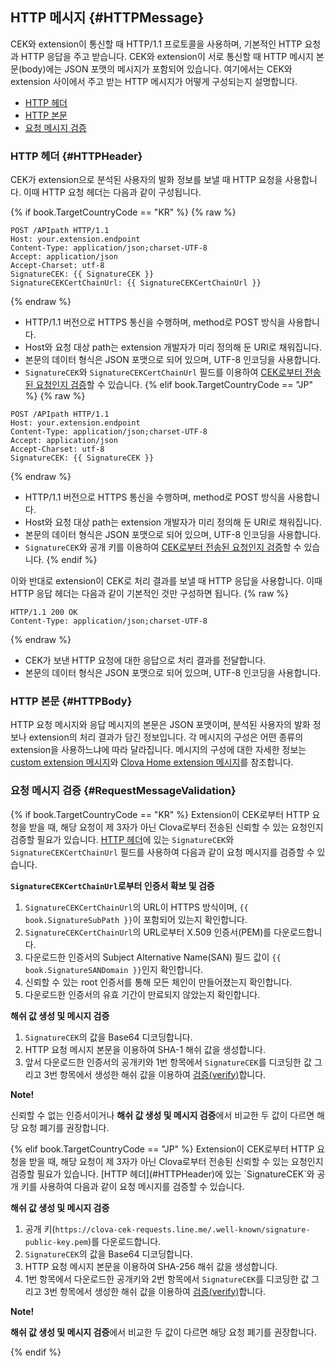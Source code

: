## HTTP 메시지 {#HTTPMessage}
CEK와 extension이 통신할 때 HTTP/1.1 프로토콜을 사용하며, 기본적인 HTTP 요청과 HTTP 응답을 주고 받습니다. CEK와 extension이 서로 통신할 때 HTTP 메시지 본문(body)에는 JSON 포맷의 메시지가 포함되어 있습니다. 여기에서는 CEK와 extension 사이에서 주고 받는 HTTP 메시지가 어떻게 구성되는지 설명합니다.

* [HTTP 헤더](#HTTPHeader)
* [HTTP 본문](#HTTPBody)
* [요청 메시지 검증](#RequestMessageValidation)

### HTTP 헤더 {#HTTPHeader}
CEK가 extension으로 분석된 사용자의 발화 정보를 보낼 때 HTTP 요청을 사용합니다. 이때 HTTP 요청 헤더는 다음과 같이 구성됩니다.

{% if book.TargetCountryCode == "KR" %}
{% raw %}

```
POST /APIpath HTTP/1.1
Host: your.extension.endpoint
Content-Type: application/json;charset-UTF-8
Accept: application/json
Accept-Charset: utf-8
SignatureCEK: {{ SignatureCEK }}
SignatureCEKCertChainUrl: {{ SignatureCEKCertChainUrl }}
```
{% endraw %}

* HTTP/1.1 버전으로 HTTPS 통신을 수행하며, method로 POST 방식을 사용합니다.
* Host와 요청 대상 path는 extension 개발자가 미리 정의해 둔 URI로 채워집니다.
* 본문의 데이터 형식은 JSON 포맷으로 되어 있으며, UTF-8 인코딩을 사용합니다.
* `SignatureCEK`와 `SignatureCEKCertChainUrl` 필드를 이용하여 [CEK로부터 전송된 요청인지 검증](#RequestMessageValidation)할 수 있습니다.
{% elif book.TargetCountryCode == "JP" %}
{% raw %}

```
POST /APIpath HTTP/1.1
Host: your.extension.endpoint
Content-Type: application/json;charset-UTF-8
Accept: application/json
Accept-Charset: utf-8
SignatureCEK: {{ SignatureCEK }}
```
{% endraw %}

* HTTP/1.1 버전으로 HTTPS 통신을 수행하며, method로 POST 방식을 사용합니다.
* Host와 요청 대상 path는 extension 개발자가 미리 정의해 둔 URI로 채워집니다.
* 본문의 데이터 형식은 JSON 포맷으로 되어 있으며, UTF-8 인코딩을 사용합니다.
* `SignatureCEK`와 공개 키를 이용하여 [CEK로부터 전송된 요청인지 검증](#RequestMessageValidation)할 수 있습니다.
{% endif %}

이와 반대로 extension이 CEK로 처리 결과를 보낼 때 HTTP 응답을 사용합니다. 이때 HTTP 응답 헤더는 다음과 같이 기본적인 것만 구성하면 됩니다.
{% raw %}
```
HTTP/1.1 200 OK
Content-Type: application/json;charset-UTF-8
```
{% endraw %}
* CEK가 보낸 HTTP 요청에 대한 응답으로 처리 결과를 전달합니다.
* 본문의 데이터 형식은 JSON 포맷으로 되어 있으며, UTF-8 인코딩을 사용합니다.

### HTTP 본문 {#HTTPBody}
HTTP 요청 메시지와 응답 메시지의 본문은 JSON 포맷이며, 분석된 사용자의 발화 정보나 extension의 처리 결과가 담긴 정보입니다. 각 메시지의 구성은 어떤 종류의 extension을 사용하느냐에 따라 달라집니다. 메시지의 구성에 대한 자세한 정보는 [custom extension 메시지](#CustomExtMessage)와 [Clova Home extension 메시지](#ClovaHomeExtMessage)를 참조합니다.

### 요청 메시지 검증 {#RequestMessageValidation}
{% if book.TargetCountryCode == "KR" %}
Extension이 CEK로부터 HTTP 요청을 받을 때, 해당 요청이 제 3자가 아닌 Clova로부터 전송된 신뢰할 수 있는 요청인지 검증할 필요가 있습니다. [HTTP 헤더](#HTTPHeader)에 있는 `SignatureCEK`와 `SignatureCEKCertChainUrl` 필드를 사용하여 다음과 같이 요청 메시지를 검증할 수 있습니다.

**`SignatureCEKCertChainUrl`로부터 인증서 확보 및 검증**
1. `SignatureCEKCertChainUrl`의 URL이 HTTPS 방식이며, `{{ book.SignatureSubPath }}`이 포함되어 있는지 확인합니다.
2. `SignatureCEKCertChainUrl`의 URL로부터 X.509 인증서(PEM)를 다운로드합니다.
3. 다운로드한 인증서의 Subject Alternative Name(SAN) 필드 값이 `{{ book.SignatureSANDomain }}`인지 확인합니다.
4. 신뢰할 수 있는 root 인증서를 통해 모든 체인이 만들어졌는지 확인합니다.
5. 다운로드한 인증서의 유효 기간이 만료되지 않았는지 확인합니다.

**해쉬 값 생성 및 메시지 검증**
1. `SignatureCEK`의 값을 Base64 디코딩합니다.
2. HTTP 요청 메시지 본문을 이용하여 SHA-1 해쉬 값을 생성합니다.
3. 앞서 다운로드한 인증서의 공개키와 1번 항목에서 `SignatureCEK`를 디코딩한 값 그리고 3번 항목에서 생성한 해쉬 값을 이용하여 <a href="https://en.wikipedia.org/wiki/Digital_Signature_Algorithm#Verifying" target="_blank">검증(verify)</a>합니다.

<div class="note">
  <p><strong>Note!</strong></p>
  <p>신뢰할 수 없는 인증서이거나 <strong>해쉬 값 생성 및 메시지 검증</strong>에서 비교한 두 값이 다르면 해당 요청 폐기를 권장합니다.</p>
</div>
{% elif book.TargetCountryCode == "JP" %}
Extension이 CEK로부터 HTTP 요청을 받을 때, 해당 요청이 제 3자가 아닌 Clova로부터 전송된 신뢰할 수 있는 요청인지 검증할 필요가 있습니다. [HTTP 헤더](#HTTPHeader)에 있는 `SignatureCEK`와 공개 키를 사용하여 다음과 같이 요청 메시지를 검증할 수 있습니다.

**해쉬 값 생성 및 메시지 검증**
1. 공개 키(`https://clova-cek-requests.line.me/.well-known/signature-public-key.pem`)를 다운로드합니다.
2. `SignatureCEK`의 값을 Base64 디코딩합니다.
3. HTTP 요청 메시지 본문을 이용하여 SHA-256 해쉬 값을 생성합니다.
4. 1번 항목에서 다운로드한 공개키와 2번 항목에서 `SignatureCEK`를 디코딩한 값 그리고 3번 항목에서 생성한 해쉬 값을 이용하여 <a href="https://en.wikipedia.org/wiki/Digital_Signature_Algorithm#Verifying" target="_blank">검증(verify)</a>합니다.

<div class="note">
  <p><strong>Note!</strong></p>
  <p><strong>해쉬 값 생성 및 메시지 검증</strong>에서 비교한 두 값이 다르면 해당 요청 폐기를 권장합니다.</p>
</div>
{% endif %}
